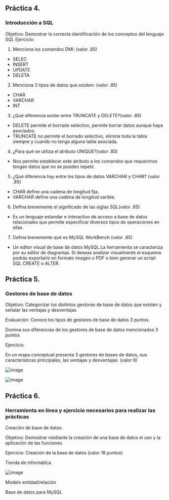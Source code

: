 ## Práctica 4.
### Introducción a SQL
Objetivo: Demostrar la correcta identificación de los conceptos del lenguaje SQL
Ejercicio:

1. Menciona los comandos DMl: (valor .85)

* SELEC
* INSERT
* UPDATE
* DELETA

2. Menciona 3 tipos de datos que existen: (valor .85)

* CHAR
* VARCHAR
* INT


3. ¿Qué diferencia existe entre TRUNCATE y DELETE?(valor .85)

* DELETE permite el borrado selectivo, permite borrar datos aunque haya asociados.
* TRUNCATE no permite el borrado selectivo, elimina toda la tabla siempre y cuando no tenga alguna tabla asociada.

4. ¿Para qué se utiliza el atributo UNIQUE?(valor .85)

* Nos permite establecer este atributo a los comandos que requerimos tengan datos que no se pueden repetir.

5. ¿Qué diferencia hay entre los tipos de datos VARCHAR y CHAR? (valor .85)

* CHAR define una cadena de longitud fija.
* VARCHAR define una cadena de longitud varible.


6. Defina brevemente el significado de las siglas SQL(valor .85)

* Es un lenguaje estandar e interactivo de acceso a base de datos relacionales que permite especificar diversos tipos de operaciones en ellas 


7. Defina brevemente qué es MySQL WorkBench (valor .85)

* Un editor visual de base de datos MySQL.La herramienta se caracteriza por su editor de diagramas. Si deseas analizar visualmente el esquema podrás exportarlo en formato imagen o PDF o bien generar un script SQL CREATE o ALTER.


## Práctica 5.
### Gestores de base de datos

Objetivo: Categorizar los distintos gestores de base de datos que existen y señalar las
ventajas y desventajas

Evaluación: Conoce los tipos de gestores de base de datos 3 puntos.

Domina sus diferencias de los gestores de base de datos mencionados 3 puntos

Ejercicio:

En un mapa conceptual presenta 3 gestores de bases de datos, sus características
principales, las ventajas y desventajas. (valor 6)

![image](https://user-images.githubusercontent.com/91554777/170415427-e2b7321b-a97f-43b0-ac24-6e506c307e6b.png)

![image](https://user-images.githubusercontent.com/101212784/170516669-f9fa1288-7edd-4131-a77a-4ff27d3d35cd.png)


## Práctica 6.
### Herramienta en línea y ejercicio necesarios para realizar las prácticas

Creación de base de datos.

Objetivo: Demostrar mediante la creación de una base de datos el uso y la aplicación de
las funciones

Ejercicio: Creación de la base de datos (valor 18 puntos)

Tienda de informática

![image](https://user-images.githubusercontent.com/91554777/170415101-717bca19-3644-46a9-8a57-8d5940c5d283.png)




Modelo entidad/relación




Base de datos para MySQL
